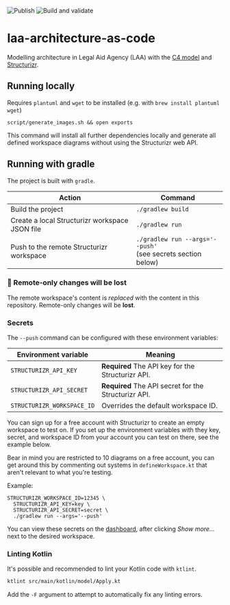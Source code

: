 ![Publish][publish badge]
![Build and validate][build badge]

[publish badge]: https://github.com/ministryofjustice/laa-architecture-as-code/workflows/Publish/badge.svg
[build badge]: https://github.com/ministryofjustice/laa-architecture-as-code/workflows/Build%20and%20validate/badge.svg

# laa-architecture-as-code

Modelling architecture in Legal Aid Agency (LAA) with the [C4 model][c4] and [Structurizr][structurizr].

## Running locally

Requires `plantuml` and `wget` to be installed (e.g. with `brew install plantuml wget`)

```
script/generate_images.sh && open exports
```

This command will install all further dependencies locally and generate all defined workspace diagrams without using the
Structurizr web API.

[c4]: https://c4model.com/
[c4-abstractions]: https://c4model.com/#Abstractions
[structurizr]: https://structurizr.com/

## Running with gradle

The project is built with `gradle`.

| Action                                         | Command                                                         |
| ---------------------------------------------- | --------------------------------------------------------------- |
| Build the project                              | `./gradlew build`                                               |
| Create a local Structurizr workspace JSON file | `./gradlew run`                                                 |
| Push to the remote Structurizr workspace       | `./gradlew run --args='--push'`<br/>(see secrets section below) |

### :rotating_light: Remote-only changes will be lost

The remote workspace's content is _replaced_ with the content in this repository. Remote-only changes will be **lost**.

### Secrets

The `--push` command can be configured with these environment variables:

| Environment variable       | Meaning                                              |
| -------------------------- | ---------------------------------------------------- |
| `STRUCTURIZR_API_KEY`      | **Required** The API key for the Structurizr API.    |
| `STRUCTURIZR_API_SECRET`   | **Required** The API secret for the Structurizr API. |
| `STRUCTURIZR_WORKSPACE_ID` | Overrides the default workspace ID.                  |

You can sign up for a free account with Structurizr to create an empty workspace to test on. If you set up the
environment variables with they key, secret, and workspace ID from your account you can test on there, see the example
below.

Bear in mind you are restricted to 10 diagrams on a free account, you can get around this by commenting out systems in
`defineWorkspace.kt` that aren't relevant to what you're testing.

Example:
```
STRUCTURIZR_WORKSPACE_ID=12345 \
  STRUCTURIZR_API_KEY=key \
  STRUCTURIZR_API_SECRET=secret \
  ./gradlew run --args='--push'
```

You can view these secrets on the [dashboard](https://structurizr.com/dashboard), after clicking *Show more...* next to
the desired workspace.

### Linting Kotlin

It's possible and recommended to lint your Kotlin code with `ktlint`.

```sh
ktlint src/main/kotlin/model/Apply.kt
```

Add the `-F` argument to attempt to automatically fix any linting errors.
